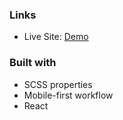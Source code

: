 
### Links

- Live Site: [Demo](https://news-homepage-ebon.vercel.app/)

### Built with

- SCSS properties
- Mobile-first workflow
- React
 
    